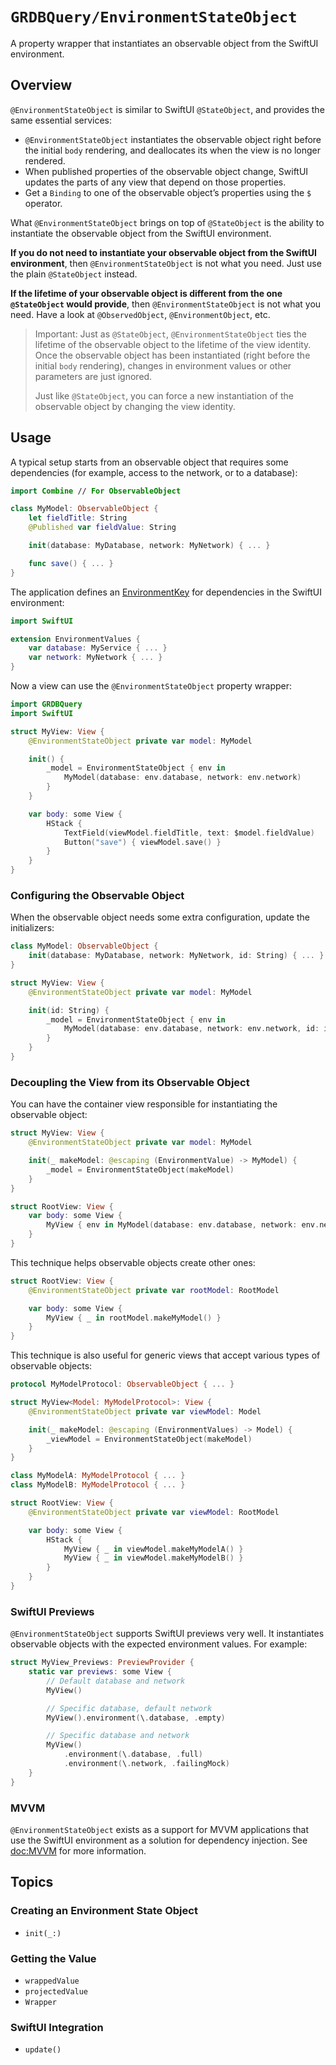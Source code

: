 # ``GRDBQuery/EnvironmentStateObject``

A property wrapper that instantiates an observable object from the
SwiftUI environment.

## Overview

`@EnvironmentStateObject` is similar to SwiftUI `@StateObject`, and provides the same essential services:

- `@EnvironmentStateObject` instantiates the observable object right before the initial `body` rendering, and deallocates its when the view is no longer rendered.
- When published properties of the observable object change, SwiftUI updates the parts of any view that depend on those properties.
- Get a `Binding` to one of the observable object’s properties using the `$` operator.

What `@EnvironmentStateObject` brings on top of `@StateObject` is the ability to instantiate the observable object from the SwiftUI environment.

**If you do not need to instantiate your observable object from the SwiftUI environment**, then `@EnvironmentStateObject` is not what you need. Just use the plain `@StateObject` instead.

**If the lifetime of your observable object is different from the one `@StateObject` would provide**, then `@EnvironmentStateObject` is not what you need. Have a look at `@ObservedObject`, `@EnvironmentObject`, etc.

> Important: Just as `@StateObject`, `@EnvironmentStateObject` ties the lifetime of the observable object to the lifetime of the view identity. Once the observable object has been instantiated (right before the initial `body` rendering), changes in environment values or other parameters are just ignored.
>
> Just like `@StateObject`, you can force a new instantiation of the observable object by changing the view identity.

## Usage

A typical setup starts from an observable object that requires some dependencies (for example, access to the network, or to a database):

```swift
import Combine // For ObservableObject

class MyModel: ObservableObject {
    let fieldTitle: String
    @Published var fieldValue: String

    init(database: MyDatabase, network: MyNetwork) { ... }

    func save() { ... }
}
```

The application defines an [EnvironmentKey](https://developer.apple.com/documentation/swiftui/environmentkey) for dependencies in the SwiftUI environment:

```swift
import SwiftUI

extension EnvironmentValues {
    var database: MyService { ... }
    var network: MyNetwork { ... }
}
```

Now a view can use the `@EnvironmentStateObject` property wrapper:

```swift
import GRDBQuery
import SwiftUI

struct MyView: View {
    @EnvironmentStateObject private var model: MyModel

    init() {
        _model = EnvironmentStateObject { env in
            MyModel(database: env.database, network: env.network)
        }
    }

    var body: some View {
        HStack {
            TextField(viewModel.fieldTitle, text: $model.fieldValue)
            Button("save") { viewModel.save() }
        }
    }
}
```

### Configuring the Observable Object

When the observable object needs some extra configuration, update the initializers:

```swift
class MyModel: ObservableObject {
    init(database: MyDatabase, network: MyNetwork, id: String) { ... }
}

struct MyView: View {
    @EnvironmentStateObject private var model: MyModel

    init(id: String) {
        _model = EnvironmentStateObject { env in
            MyModel(database: env.database, network: env.network, id: id)
        }
    }
}
```

### Decoupling the View from its Observable Object

You can have the container view responsible for instantiating the observable object:

```swift
struct MyView: View {
    @EnvironmentStateObject private var model: MyModel

    init(_ makeModel: @escaping (EnvironmentValue) -> MyModel) {
        _model = EnvironmentStateObject(makeModel)
    }
}

struct RootView: View {
    var body: some View {
        MyView { env in MyModel(database: env.database, network: env.network) }
    }
}
```

This technique helps observable objects create other ones:

```swift
struct RootView: View {
    @EnvironmentStateObject private var rootModel: RootModel

    var body: some View {
        MyView { _ in rootModel.makeMyModel() }
    }
}
```

This technique is also useful for generic views that accept various types of observable objects:

```swift
protocol MyModelProtocol: ObservableObject { ... }

struct MyView<Model: MyModelProtocol>: View {
    @EnvironmentStateObject private var viewModel: Model

    init(_ makeModel: @escaping (EnvironmentValues) -> Model) {
        _viewModel = EnvironmentStateObject(makeModel)
    }
}

class MyModelA: MyModelProtocol { ... }
class MyModelB: MyModelProtocol { ... }

struct RootView: View {
    @EnvironmentStateObject private var viewModel: RootModel

    var body: some View {
        HStack {
            MyView { _ in viewModel.makeMyModelA() }
            MyView { _ in viewModel.makeMyModelB() }
        }
    }
}
```

### SwiftUI Previews

`@EnvironmentStateObject` supports SwiftUI previews very well. It instantiates observable objects with the expected environment values. For example:

```swift
struct MyView_Previews: PreviewProvider {
    static var previews: some View {
        // Default database and network
        MyView()

        // Specific database, default network
        MyView().environment(\.database, .empty)

        // Specific database and network
        MyView()
            .environment(\.database, .full)
            .environment(\.network, .failingMock)
    }
}
```

### MVVM

`@EnvironmentStateObject` exists as a support for MVVM applications that use the SwiftUI environment as a solution for dependency injection. See <doc:MVVM> for more information.

## Topics

### Creating an Environment State Object

- ``init(_:)``

### Getting the Value

- ``wrappedValue``
- ``projectedValue``
- ``Wrapper``

### SwiftUI Integration

- ``update()``
